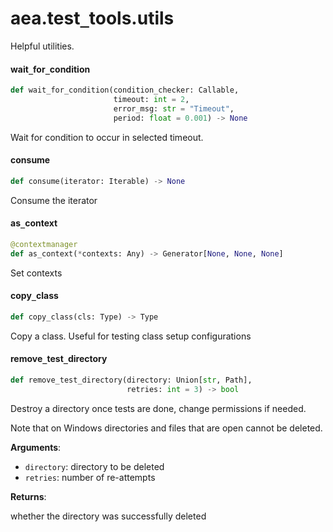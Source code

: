 <a id="aea.test_tools.utils"></a>

# aea.test`_`tools.utils

Helpful utilities.

<a id="aea.test_tools.utils.wait_for_condition"></a>

#### wait`_`for`_`condition

```python
def wait_for_condition(condition_checker: Callable,
                       timeout: int = 2,
                       error_msg: str = "Timeout",
                       period: float = 0.001) -> None
```

Wait for condition to occur in selected timeout.

<a id="aea.test_tools.utils.consume"></a>

#### consume

```python
def consume(iterator: Iterable) -> None
```

Consume the iterator

<a id="aea.test_tools.utils.as_context"></a>

#### as`_`context

```python
@contextmanager
def as_context(*contexts: Any) -> Generator[None, None, None]
```

Set contexts

<a id="aea.test_tools.utils.copy_class"></a>

#### copy`_`class

```python
def copy_class(cls: Type) -> Type
```

Copy a class. Useful for testing class setup configurations

<a id="aea.test_tools.utils.remove_test_directory"></a>

#### remove`_`test`_`directory

```python
def remove_test_directory(directory: Union[str, Path],
                          retries: int = 3) -> bool
```

Destroy a directory once tests are done, change permissions if needed.

Note that on Windows directories and files that are open cannot be deleted.

**Arguments**:

- `directory`: directory to be deleted
- `retries`: number of re-attempts

**Returns**:

whether the directory was successfully deleted

